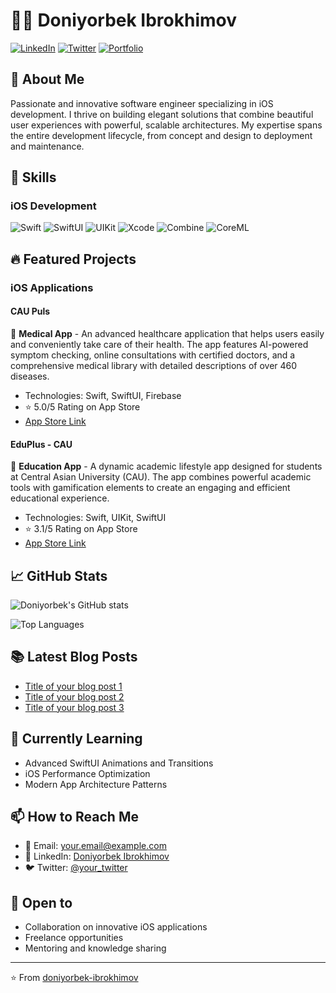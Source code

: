 # 👨‍💻 Doniyorbek Ibrokhimov

[![LinkedIn](https://img.shields.io/badge/LinkedIn-0077B5?style=for-the-badge&logo=linkedin&logoColor=white)](https://www.linkedin.com/in/doniyorbek-ibrokhimov/)
[![Twitter](https://img.shields.io/badge/Twitter-1DA1F2?style=for-the-badge&logo=twitter&logoColor=white)](https://twitter.com/your_twitter)
[![Portfolio](https://img.shields.io/badge/Portfolio-000000?style=for-the-badge&logo=About.me&logoColor=white)](https://your-portfolio-website.com)

## 🚀 About Me

Passionate and innovative software engineer specializing in iOS development. I thrive on building elegant solutions that combine beautiful user experiences with powerful, scalable architectures. My expertise spans the entire development lifecycle, from concept and design to deployment and maintenance.

## 💼 Skills

### iOS Development

![Swift](https://img.shields.io/badge/Swift-FA7343?style=for-the-badge&logo=swift&logoColor=white)
![SwiftUI](https://img.shields.io/badge/SwiftUI-0D96F6?style=for-the-badge&logo=swift&logoColor=white)
![UIKit](https://img.shields.io/badge/UIKit-2396F3?style=for-the-badge&logo=swift&logoColor=white)
![Xcode](https://img.shields.io/badge/Xcode-147EFB?style=for-the-badge&logo=xcode&logoColor=white)
![Combine](https://img.shields.io/badge/Combine-FA7343?style=for-the-badge&logo=swift&logoColor=white)
![CoreML](https://img.shields.io/badge/CoreML-000000?style=for-the-badge&logo=apple&logoColor=white)

## 🔥 Featured Projects

### iOS Applications

#### CAU Puls

📱 **Medical App** - An advanced healthcare application that helps users easily and conveniently take care of their health. The app features AI-powered symptom checking, online consultations with certified doctors, and a comprehensive medical library with detailed descriptions of over 460 diseases.

- Technologies: Swift, SwiftUI, Firebase
- ⭐ 5.0/5 Rating on App Store
- [App Store Link](https://apps.apple.com/uz/app/cau-puls/id6502046095)

#### EduPlus - CAU

📱 **Education App** - A dynamic academic lifestyle app designed for students at Central Asian University (CAU). The app combines powerful academic tools with gamification elements to create an engaging and efficient educational experience.

- Technologies: Swift, UIKit, SwiftUI
- ⭐ 3.1/5 Rating on App Store
- [App Store Link](https://apps.apple.com/uz/app/eduplus-cau/id6670467558)

## 📈 GitHub Stats

![Doniyorbek's GitHub stats](https://github-readme-stats.vercel.app/api?username=doniyorbek-ibrokhimov&show_icons=true&theme=tokyonight)

![Top Languages](https://github-readme-stats.vercel.app/api/top-langs/?username=doniyorbek-ibrokhimov&layout=compact&theme=tokyonight)

## 📚 Latest Blog Posts

<!-- BLOG-POST-LIST:START -->

- [Title of your blog post 1](#)
- [Title of your blog post 2](#)
- [Title of your blog post 3](#)

<!-- BLOG-POST-LIST:END -->

## 🌱 Currently Learning

- Advanced SwiftUI Animations and Transitions
- iOS Performance Optimization
- Modern App Architecture Patterns

## 📫 How to Reach Me

- 📧 Email: your.email@example.com
- 💼 LinkedIn: [Doniyorbek Ibrokhimov](https://www.linkedin.com/in/doniyorbek-ibrokhimov/)
- 🐦 Twitter: [@your_twitter](https://twitter.com/your_twitter)

## 🤝 Open to

- Collaboration on innovative iOS applications
- Freelance opportunities
- Mentoring and knowledge sharing

---

⭐️ From [doniyorbek-ibrokhimov](https://github.com/doniyorbek-ibrokhimov)
